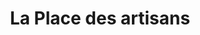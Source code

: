 ---
title: "La Place des artisans"
url: /arles/la-place-des-artisans/
shop: décoration intérieure
---